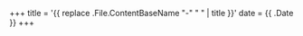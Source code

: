 +++
title = '{{ replace .File.ContentBaseName "-" " " | title }}'
date = {{ .Date }}
+++

<link rel="stylesheet" href="/css/style.css">